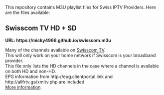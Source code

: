 <!DOCTYPE html>
<html lang="en-US">
  <head>
        <title>IPTV m3u Playlists for Swiss Providers</title>
    <meta charset="UTF-8">
    <meta http-equiv="X-UA-Compatible" content="IE=edge">
    <meta name="viewport" content="width=device-width, initial-scale=1">
  </head>
  <body>
    <div class="container-lg px-3 my-5 markdown-body">
      
<p>This repository contains M3U playlist files for Swiss IPTV Providers. Here are the files available:</p>

<h2 id="swisscom-tv-hd--sd">Swisscom TV HD + SD</h2>

<p><strong>URL: https://micky4966.github.io/swisscom.m3u</strong></p>

<p>Many of the channels available on <a href="https://www.swisscom.ch/en/residential/internet-television-fixednetwork/swisscom-tv.html">Swisscom TV</a>.<br />
This will only work on your home network if Swisscom is your broadband provider.<br />
This file only lists the HD channels in the case where a channel is available on both HD and non-HD.<br />
EPG information from http://epg.clientportal.link and http://allfrtv.ga/xmltv.php are included.<br />
<a href="https://www.regardtv.net/t6105-flux-iptv-swisscom">More information</a>.</p>
  </body>
</html>
